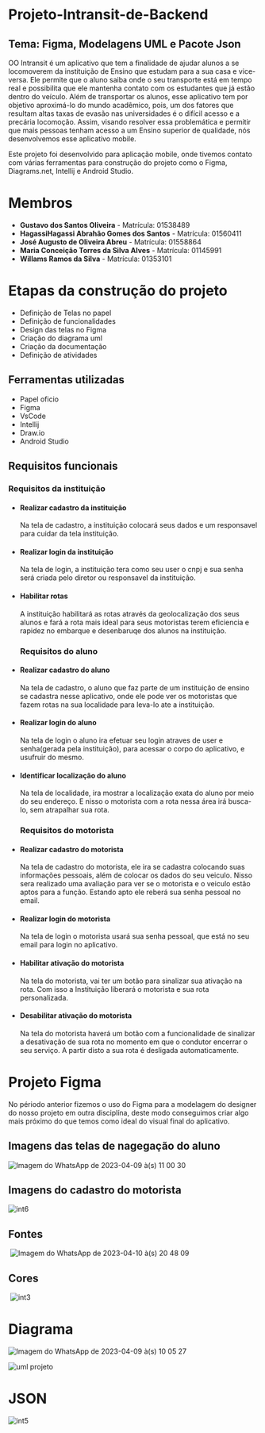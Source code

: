 
<!DOCTYPE html>
<head>
<head>
    <h1>Projeto-Intransit-de-Backend</h1>
    <h2>Tema: Figma, Modelagens UML e Pacote Json </h2>
    <p>OO Intransit é um aplicativo que tem a finalidade de ajudar alunos a se locomoverem da instituição de Ensino que estudam para a sua casa e vice-versa. Ele permite que o aluno saiba onde o seu transporte está em tempo real e possibilita que ele mantenha contato com os estudantes que já estão dentro do veículo. Além de transportar os alunos, esse aplicativo tem por objetivo aproximá-lo do mundo acadêmico, pois, um dos fatores que resultam altas taxas de evasão nas universidades é o difícil acesso e a precária locomoção. Assim, visando resolver essa problemática e permitir que mais pessoas tenham acesso a um Ensino superior de qualidade, nós desenvolvemos esse aplicativo mobile.</p>
</head>
<body>
    <p>Este projeto foi desenvolvido para aplicação mobile, onde tivemos contato com várias ferramentas para 
        construção do projeto como o Figma, Diagrams.net, Intellij e Android Studio.</p>
    
 <h1>Membros</h1>
 <ul>
       <li><strong>Gustavo dos Santos Oliveira</strong> - Matrícula: 01538489</strong></li>
       <li><strong>HagassiHagassi Abrahão Gomes dos Santos</strong> - Matrícula: 01560411</strong></li>
       <li><strong>José Augusto de Oliveira Abreu</strong> - Matrícula: 01558864</strong></li>
       <li><strong>Maria Conceição Torres da Silva Alves</strong> - Matrícula: 01145991</strong></li>
       <li><strong>Willams Ramos da Silva</strong> - Matrícula: 01353101</strong></li>
 </ul>
    
<h1>Etapas da construção do projeto</h1>
 <ul>
            <li>Definição de Telas no papel</li>
            <li>Definição de funcionalidades</li>
            <li>Design das telas no Figma</li>
            <li>Criação do diagrama uml</li>
            <li>Criação da documentação</li>
            <li>Definição de atividades</li>
        </ul>
        
<h2>Ferramentas utilizadas</h2>
 <ul>
            <li>Papel oficio</li>
            <li>Figma</li>
            <li>VsCode</li>
            <li>Intellij</li>
            <li>Draw.io</li>
            <li>Android Studio</li>
        </ul>
<h2>Requisitos funcionais</h2>
<h3>Requisitos da instituição</h3>
  <ul>
  <li><h4> Realizar cadastro da instituição</h4></li>
  <p> Na tela de cadastro, a instituição colocará seus dados e um responsavel para cuidar da tela instituição.</p>
  <li><h4> Realizar login da instituição</h4></li>
  <p> Na tela de login, a instituição tera como seu user o cnpj e sua senha será criada pelo diretor ou responsavel da instituição.</p>
  <li><h4> Habilitar rotas</h4></li>
  <p> A instituição habilitará as rotas através da geolocalização dos seus alunos e fará a rota mais ideal para seus motoristas terem eficiencia e rapidez no embarque e desenbaruqe dos alunos na instituição.</p>
<h3>Requisitos do aluno</h3>
  <li><h4> Realizar cadastro do aluno</h4></li>
  <p> Na tela de cadastro, o aluno que faz parte de um instituição de ensino se cadastra nesse aplicativo, onde ele pode ver os motoristas que fazem rotas na sua localidade para leva-lo ate a instituição.</p>
  <li><h4> Realizar login do aluno </h4></li>
  <p> Na tela de login o aluno ira efetuar seu login atraves de user e senha(gerada pela instituição), para acessar o corpo do aplicativo, e usufruir do mesmo.</p>
  <li><h4> Identificar localização do aluno</h4></li>
  <p> Na tela de localidade, ira mostrar a localização exata do aluno por meio do seu endereço. E nisso o motorista com a rota nessa área irá busca-lo, sem atrapalhar sua rota.</p>
<h3>Requisitos do motorista</h3>
  <li><h4> Realizar cadastro do motorista</h4></li>
  <p> Na tela de cadastro do motorista, ele ira se cadastra colocando suas informações pessoais, além de colocar os dados do seu veiculo. Nisso sera realizado uma avaliação para ver se o motorista e o veiculo estão aptos para a função. Estando apto ele reberá sua senha pessoal no email.</p>
  <li><h4> Realizar login do motorista</h4></li>
  <p> Na tela de login o motorista usará sua senha pessoal, que está no seu email para login no aplicativo.</p>
  <li><h4> Habilitar ativação do motorista</h4></li>
  <p> Na tela do motorista, vai ter um botão para sinalizar sua ativação na rota. Com isso a Instituição liberará o motorista e sua rota personalizada.</p>
  <li><h4> Desabilitar ativação do motorista</h4></li>
   <p> Na tela do motorista haverá um botão com a funcionalidade de sinalizar a desativação de sua rota no momento em que o condutor encerrar o seu serviço. A partir     disto a sua rota é desligada automaticamente.</p>
 </ul>
  
<h1>Projeto Figma</h1>
<p>No périodo anterior fizemos o uso do Figma para a modelagem do designer do nosso projeto em outra disciplína, deste modo conseguimos criar algo mais próximo do que temos como ideal do visual final do aplicativo.</p>

 <h2>Imagens das telas de nagegação do aluno</h2>

<img>![Imagem do WhatsApp de 2023-04-09 à(s) 11 00 30](https://user-images.githubusercontent.com/111431438/230777143-a4277f4c-afa3-49d6-9fdf-731d3fc7eb5c.jpg)</img>

<h2>Imagens do cadastro do motorista </h2>
  
  <img>![int6](https://user-images.githubusercontent.com/113267971/231284358-d97dc838-e041-4209-be14-79cfb8f649be.jpg)</img>

<h2>Fontes</h2>
    
  <img> ![Imagem do WhatsApp de 2023-04-10 à(s) 20 48 09](https://user-images.githubusercontent.com/111431438/231021729-11145c8a-68af-484a-9d29-3d25d6045ba0.jpg)
    </img>


 <h2>Cores</h2>
 
  <img> ![int3](https://user-images.githubusercontent.com/113267971/231018284-897755cc-230d-4e5a-b209-d5fbc28e5bb8.png)
</img>
  
  <h1>Diagrama</h1>
  
<img>![Imagem do WhatsApp de 2023-04-09 à(s) 10 05 27](https://user-images.githubusercontent.com/111431438/230778319-2a177a41-a2bf-4ebd-80be-5fcfda2d4c6c.jpg)
</img>

<img>![uml projeto](https://user-images.githubusercontent.com/111474763/231047755-0a8e4e5a-7c79-440d-8a04-f598cab92fd1.png)</img>

<h1>JSON</h1>

<img>![int5](https://user-images.githubusercontent.com/113267971/231237634-a2726957-4190-4d8f-b6d7-e4bf7d914614.png)</img>

</body>
</html>
